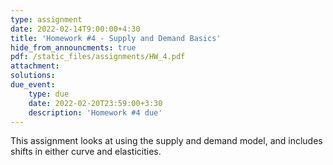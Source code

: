 ```yaml
---
type: assignment
date: 2022-02-14T9:00:00+4:30
title: 'Homework #4 - Supply and Demand Basics'
hide_from_announcments: true
pdf: /static_files/assignments/HW_4.pdf
attachment: 
solutions: 
due_event: 
    type: due
    date: 2022-02-20T23:59:00+3:30
    description: 'Homework #4 due'
---
```

This assignment looks at using the supply and demand model, and includes shifts in either curve and elasticities. 
